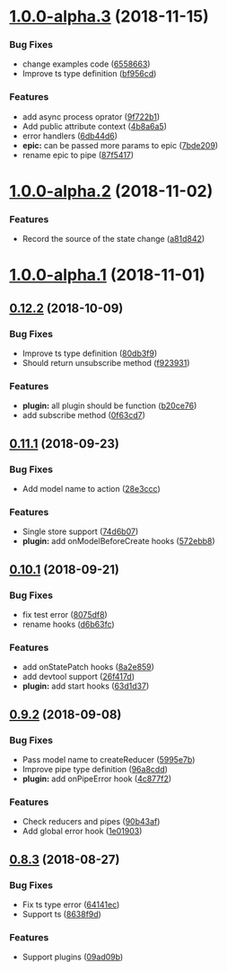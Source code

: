 <a name="1.0.0-alpha.3"></a>
# [1.0.0-alpha.3](https://github.com/TalkingData/rxloop/compare/v1.0.0-alpha.2...v1.0.0-alpha.3) (2018-11-15)


### Bug Fixes

* change examples code ([6558663](https://github.com/TalkingData/rxloop/commit/6558663))
* Improve ts type definition ([bf956cd](https://github.com/TalkingData/rxloop/commit/bf956cd))


### Features

* add async  process oprator ([9f722b1](https://github.com/TalkingData/rxloop/commit/9f722b1))
* Add public attribute context ([4b8a6a5](https://github.com/TalkingData/rxloop/commit/4b8a6a5))
* error handlers ([6db44d6](https://github.com/TalkingData/rxloop/commit/6db44d6))
* **epic:** can be passed more params to epic ([7bde209](https://github.com/TalkingData/rxloop/commit/7bde209))
* rename epic to pipe ([87f5417](https://github.com/TalkingData/rxloop/commit/87f5417))



<a name="1.0.0-alpha.2"></a>
# [1.0.0-alpha.2](https://github.com/TalkingData/rxloop/compare/v1.0.0-alpha.1...v1.0.0-alpha.2) (2018-11-02)


### Features

* Record the source of the state change ([a81d842](https://github.com/TalkingData/rxloop/commit/a81d842))



<a name="1.0.0-alpha.1"></a>
# [1.0.0-alpha.1](https://github.com/TalkingData/rxloop/compare/v0.12.2...v1.0.0-alpha.1) (2018-11-01)



<a name="0.12.2"></a>
## [0.12.2](https://github.com/TalkingData/rxloop/compare/v0.12.1...v0.12.2) (2018-10-09)

### Bug Fixes

* Improve ts type definition ([80db3f9](https://github.com/TalkingData/rxloop/commit/80db3f9))
* Should return unsubscribe method ([f923931](https://github.com/TalkingData/rxloop/commit/f923931))

### Features

* **plugin:** all plugin should be function ([b20ce76](https://github.com/TalkingData/rxloop/commit/b20ce76))
* add subscribe method ([0f63cd7](https://github.com/TalkingData/rxloop/commit/0f63cd7))


<a name="0.11.1"></a>
## [0.11.1](https://github.com/TalkingData/rxloop/compare/v0.11.0...v0.11.1) (2018-09-23)


### Bug Fixes

* Add model name to action ([28e3ccc](https://github.com/TalkingData/rxloop/commit/28e3ccc))


### Features

* Single store support ([74d6b07](https://github.com/TalkingData/rxloop/commit/74d6b07))
* **plugin:** add onModelBeforeCreate hooks ([572ebb8](https://github.com/TalkingData/rxloop/commit/572ebb8))



<a name="0.10.1"></a>
## [0.10.1](https://github.com/TalkingData/rxloop/compare/v0.10.0...v0.10.1) (2018-09-21)

### Bug Fixes

* fix test error ([8075df8](https://github.com/TalkingData/rxloop/commit/8075df8))
* rename hooks ([d6b63fc](https://github.com/TalkingData/rxloop/commit/d6b63fc))


### Features
* add onStatePatch hooks ([8a2e859](https://github.com/TalkingData/rxloop/commit/8a2e859))
* add devtool support ([26f417d](https://github.com/TalkingData/rxloop/commit/26f417d))
* **plugin:** add start hooks ([63d1d37](https://github.com/TalkingData/rxloop/commit/63d1d37))



<a name="0.9.2"></a>
## [0.9.2](https://github.com/TalkingData/rxloop/compare/v0.9.1...v0.9.2) (2018-09-08)


### Bug Fixes

* Pass model name to createReducer ([5995e7b](https://github.com/TalkingData/rxloop/commit/5995e7b))
* Improve pipe type definition ([96a8cdd](https://github.com/TalkingData/rxloop/commit/96a8cdd))
* **plugin:** add onPipeError hook ([4c877f2](https://github.com/TalkingData/rxloop/commit/4c877f2))

### Features

* Check reducers and pipes ([90b43af](https://github.com/TalkingData/rxloop/commit/90b43af))
* Add global error hook ([1e01903](https://github.com/TalkingData/rxloop/commit/1e01903))



<a name="0.8.3"></a>
## [0.8.3](https://github.com/TalkingData/rxloop/compare/v0.8.2...v0.8.3) (2018-08-27)

### Bug Fixes

* Fix ts type error ([64141ec](https://github.com/TalkingData/rxloop/commit/64141ec))
* Support ts ([8638f9d](https://github.com/TalkingData/rxloop/commit/8638f9d))

### Features
* Support plugins ([09ad09b](https://github.com/TalkingData/rxloop/commit/09ad09b))
